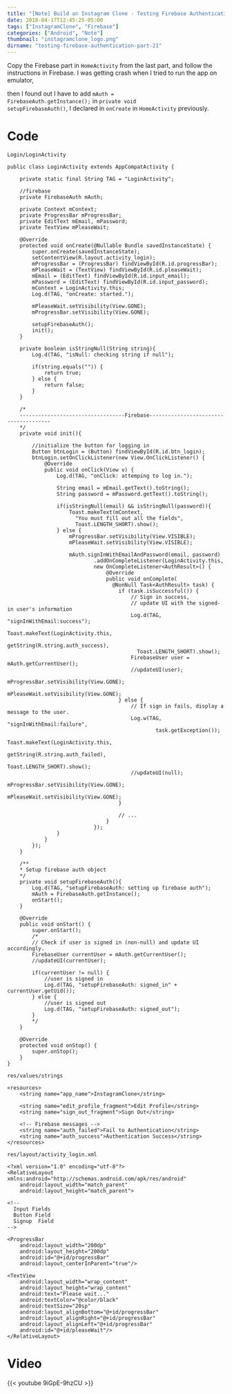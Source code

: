 ```yaml
---
title: "[Note] Build an Instagram Clone - Testing Firebase Authentication (Part 21)"
date: 2018-04-17T12:45:25-05:00
tags: ["InstagramClone", "Firebase"]
categories: ["Android", "Note"]
thumbnail: "instagramclone_logo.png"
dirname: "testing-firebase-authentication-part-21"
---
```


Copy the Firebase part in <code>HomeActivity</code> from the last part, and follow the instructions in Firebase. I was getting crash when I tried to run the app on emulator,

<!--more-->

then I found out I have to add <code>mAuth = FirebaseAuth.getInstance();</code> in <code>private void setupFirebaseAuth()</code>, I declared in <code>onCreate</code> in <code>HomeActivity</code> previously.

# Code

<code>Login/LoginActivity</code>

    public class LoginActivity extends AppCompatActivity {

        private static final String TAG = "LoginActivity";

        //firebase
        private FirebaseAuth mAuth;

        private Context mContext;
        private ProgressBar mProgressBar;
        private EditText mEmail, mPassword;
        private TextView mPleaseWait;

        @Override
        protected void onCreate(@Nullable Bundle savedInstanceState) {
            super.onCreate(savedInstanceState);
            setContentView(R.layout.activity_login);
            mProgressBar = (ProgressBar) findViewById(R.id.progressBar);
            mPleaseWait = (TextView) findViewById(R.id.pleaseWait);
            mEmail = (EditText) findViewById(R.id.input_email);
            mPassword = (EditText) findViewById(R.id.input_password);
            mContext = LoginActivity.this;
            Log.d(TAG, "onCreate: started.");

            mPleaseWait.setVisibility(View.GONE);
            mProgressBar.setVisibility(View.GONE);

            setupFirebaseAuth();
            init();
        }

        private boolean isStringNull(String string){
            Log.d(TAG, "isNull: checking string if null");

            if(string.equals("")) {
                return true;
            } else {
                return false;
            }
        }

        /*
        ----------------------------------Firebase--------------------------------------
        */
        private void init(){

            //initialize the button for logging in
            Button btnLogin = (Button) findViewById(R.id.btn_login);
            btnLogin.setOnClickListener(new View.OnClickListener() {
                @Override
                public void onClick(View v) {
                    Log.d(TAG, "onClick: attemping to log in.");

                    String email = mEmail.getText().toString();
                    String password = mPassword.getText().toString();

                    if(isStringNull(email) && isStringNull(password)){
                        Toast.makeText(mContext, 
                          "You must fill out all the fields",
                          Toast.LENGTH_SHORT).show();
                    } else {
                        mProgressBar.setVisibility(View.VISIBLE);
                        mPleaseWait.setVisibility(View.VISIBLE);

                        mAuth.signInWithEmailAndPassword(email, password)
                                .addOnCompleteListener(LoginActivity.this, 
                                new OnCompleteListener<AuthResult>() {
                                    @Override
                                    public void onComplete(
                                      @NonNull Task<AuthResult> task) {
                                        if (task.isSuccessful()) {
                                            // Sign in success, 
                                            // update UI with the signed-in user's information
                                            Log.d(TAG, "signInWithEmail:success");
                                            Toast.makeText(LoginActivity.this, 
                                              getString(R.string.auth_success),
                                              Toast.LENGTH_SHORT).show();
                                            FirebaseUser user = mAuth.getCurrentUser();
                                            //updateUI(user);
                                            mProgressBar.setVisibility(View.GONE);
                                            mPleaseWait.setVisibility(View.GONE);
                                        } else {
                                            // If sign in fails, display a message to the user.
                                            Log.w(TAG, "signInWithEmail:failure", 
                                                    task.getException());
                                            Toast.makeText(LoginActivity.this, 
                                                getString(R.string.auth_failed),
                                                Toast.LENGTH_SHORT).show();
                                            //updateUI(null);
                                            mProgressBar.setVisibility(View.GONE);
                                            mPleaseWait.setVisibility(View.GONE);
                                        }

                                        // ...
                                    }
                                });
                    }
                }
            });
        }

        /**
        * Setup firebase auth object
        */
        private void setupFirebaseAuth(){
            Log.d(TAG, "setupFirebaseAuth: setting up firebase auth");
            mAuth = FirebaseAuth.getInstance();
            onStart();
        }

        @Override
        public void onStart() {
            super.onStart();
            /*
            // Check if user is signed in (non-null) and update UI accordingly.
            FirebaseUser currentUser = mAuth.getCurrentUser();
            //updateUI(currentUser);

            if(currentUser != null) {
                //user is signed in
                Log.d(TAG, "setupFirebaseAuth: signed_in" + currentUser.getUid());
            } else {
                //user is signed out
                Log.d(TAG, "setupFirebaseAuth: signed_out");
            }
            */
        }

        @Override
        protected void onStop() {
            super.onStop();
        }
    }

<code>res/values/strings</code>

    <resources>
        <string name="app_name">InstagramClone</string>

        <string name="edit_profile_fragment">Edit Profile</string>
        <string name="sign_out_fragment">Sign Out</string>

        <!-- Firebase messages -->
        <string name="auth_failed">Fail to Authentication</string>
        <string name="auth_success">Authentication Success</string>
    </resources>

<code>res/layout/activity_login.xml</code>

    <?xml version="1.0" encoding="utf-8"?>
    <RelativeLayout xmlns:android="http://schemas.android.com/apk/res/android"
        android:layout_width="match_parent"
        android:layout_height="match_parent">

    <!--
      Input Fields
      Button Field
      Signup  Field
    --> 

    <ProgressBar
        android:layout_width="200dp"
        android:layout_height="200dp"
        android:id="@+id/progressBar"
        android:layout_centerInParent="true"/>

    <TextView
        android:layout_width="wrap_content"
        android:layout_height="wrap_content"
        android:text="Please wait..."
        android:textColor="@color/black"
        android:textSize="20sp"
        android:layout_alignBottom="@+id/progressBar"
        android:layout_alignRight="@+id/progressBar"
        android:layout_alignLeft="@+id/progressBar"
        android:id="@+id/pleaseWait"/>
    </RelativeLayout>

# Video

{{< youtube 9iGpE-9hzCU >}}